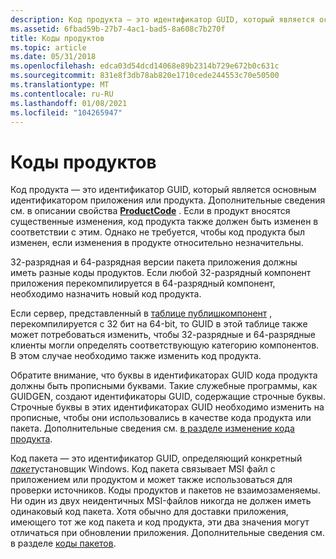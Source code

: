 ```yaml
---
description: Код продукта — это идентификатор GUID, который является основным идентификатором приложения или продукта.
ms.assetid: 6fbad59b-27b7-4ac1-bad5-8a608c7b270f
title: Коды продуктов
ms.topic: article
ms.date: 05/31/2018
ms.openlocfilehash: edca03d54dcd14068e89b2314b729e672b0c631c
ms.sourcegitcommit: 831e8f3db78ab820e1710cede244553c70e50500
ms.translationtype: MT
ms.contentlocale: ru-RU
ms.lasthandoff: 01/08/2021
ms.locfileid: "104265947"
---
```

# <a name="product-codes"></a>Коды продуктов

Код продукта — это идентификатор GUID, который является основным идентификатором приложения или продукта. Дополнительные сведения см. в описании свойства [**ProductCode**](productcode.md) . Если в продукт вносятся существенные изменения, код продукта также должен быть изменен в соответствии с этим. Однако не требуется, чтобы код продукта был изменен, если изменения в продукте относительно незначительны.

32-разрядная и 64-разрядная версии пакета приложения должны иметь разные коды продуктов. Если любой 32-разрядный компонент приложения перекомпилируется в 64-разрядный компонент, необходимо назначить новый код продукта.

Если сервер, представленный в [таблице публишкомпонент](publishcomponent-table.md) , перекомпилируется с 32 бит на 64-bit, то GUID в этой таблице также может потребоваться изменить, чтобы 32-разрядные и 64-разрядные клиенты могли определять соответствующую категорию компонентов. В этом случае необходимо также изменить код продукта.

Обратите внимание, что буквы в идентификаторах GUID кода продукта должны быть прописными буквами. Такие служебные программы, как GUIDGEN, создают идентификаторы GUID, содержащие строчные буквы. Строчные буквы в этих идентификаторах GUID необходимо изменить на прописные, чтобы они использовались в качестве кода продукта или пакета. Дополнительные сведения см. [в разделе изменение кода продукта](changing-the-product-code.md).

Код пакета — это идентификатор GUID, определяющий конкретный [*пакет*](p-gly.md)установщик Windows. Код пакета связывает MSI файл с приложением или продуктом и может также использоваться для проверки источников. Коды продуктов и пакетов не взаимозаменяемы. Ни один из двух неидентичных MSI-файлов никогда не должен иметь одинаковый код пакета. Хотя обычно для доставки приложения, имеющего тот же код пакета и код продукта, эти два значения могут отличаться при обновлении приложения. Дополнительные сведения см. в разделе [коды пакетов](package-codes.md).

 

 



